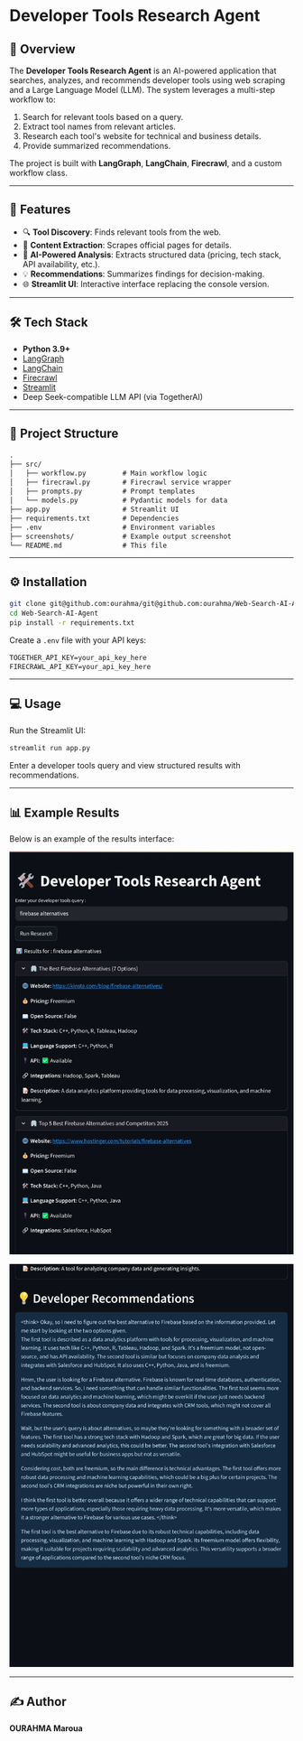 # Developer Tools Research Agent

## 📌 Overview

The **Developer Tools Research Agent** is an AI-powered application that searches, analyzes, and recommends developer tools using web scraping and a Large Language Model (LLM). The system leverages a multi-step workflow to:

1. Search for relevant tools based on a query.
2. Extract tool names from relevant articles.
3. Research each tool's website for technical and business details.
4. Provide summarized recommendations.

The project is built with **LangGraph**, **LangChain**, **Firecrawl**, and a custom workflow class.

---

## 🚀 Features

* 🔍 **Tool Discovery**: Finds relevant tools from the web.
* 📄 **Content Extraction**: Scrapes official pages for details.
* 🧠 **AI-Powered Analysis**: Extracts structured data (pricing, tech stack, API availability, etc.).
* 💡 **Recommendations**: Summarizes findings for decision-making.
* 🌐 **Streamlit UI**: Interactive interface replacing the console version.

---

## 🛠️ Tech Stack

* **Python 3.9+**
* [LangGraph](https://python.langchain.com/docs/langgraph)
* [LangChain](https://www.langchain.com/)
* [Firecrawl](https://www.firecrawl.dev/)
* [Streamlit](https://streamlit.io/)
* Deep Seek-compatible LLM API (via TogetherAI)

---

## 📂 Project Structure

```
.
├── src/
│   ├── workflow.py         # Main workflow logic
│   ├── firecrawl.py        # Firecrawl service wrapper
│   ├── prompts.py          # Prompt templates
│   └── models.py           # Pydantic models for data
├── app.py                  # Streamlit UI
├── requirements.txt        # Dependencies
├── .env                    # Environment variables
├── screenshots/            # Example output screenshot
└── README.md               # This file
```

---

## ⚙️ Installation

```bash
git clone git@github.com:ourahma/git@github.com:ourahma/Web-Search-AI-Agent.git.git
cd Web-Search-AI-Agent
pip install -r requirements.txt
```

Create a `.env` file with your API keys:

```env
TOGETHER_API_KEY=your_api_key_here
FIRECRAWL_API_KEY=your_api_key_here
```

---

## 💻 Usage

Run the Streamlit UI:

```bash
streamlit run app.py
```

Enter a developer tools query and view structured results with recommendations.

---

## 📊 Example Results

Below is an example of the results interface:

![Research Agent Screenshot](screenshots/1.png)

![Research Agent Screenshot](screenshots/2.png)

---

## ✍️ Author

**OURAHMA Maroua**
